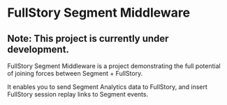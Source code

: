 # FullStory Segment Middleware

## Note: This project is currently under development. 
FullStory Segment Middleware is a project demonstrating the full potential of joining forces between Segment + FullStory.

It enables you to send Segment Analytics data to FullStory, and insert FullStory session replay links to Segment events.